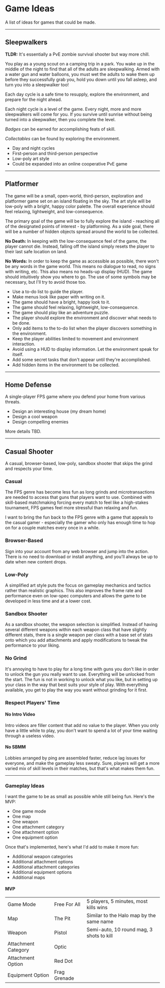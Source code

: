 # Game Ideas

A list of ideas for games that could be made.

---

## Sleepwalkers

**TLDR:** It's essentially a PvE zombie survival shooter but way more chill.

You play as a young scout on a camping trip in a park. You wake up in the middle of the night to find that all of the adults are sleepwalking. Armed with a water gun and water balloons, you must wet the adults to wake them up before they successfully grab you, hold you down until you fall asleep, and turn you into a sleepwalker too!

Each day cycle is a safe time to resupply, explore the environment, and prepare for the night ahead.

Each night cycle is a level of the game. Every night, more and more sleepwalkers will come for you. If you survive until sunrise without being turned into a sleepwalker, then you complete the level.

*Badges* can be earned for accomplishing feats of skill.

*Collectables* can be found by exploring the environment.

- Day and night cycles
- First-person and third-person perspective
- Low-poly art style
- Could be expanded into an online cooperative PvE game

---

## Platformer

The game will be a small, open-world, third-person, exploration and platformer game set on an island floating in the sky. The art style will be low-poly with a bright, happy color palette. The overall experience should feel relaxing, lightweight, and low-consequence.

The primary goal of the game will be to fully explore the island - reaching all of the designated points of interest - by platforming. As a side goal, there will be a number of hidden objects spread around the world to be collected.

**No Death:** In keeping with the low-consequence feel of the game, the player cannot die. Instead, falling off the island simply resets the player to their last safe location on land.

**No Words:** In order to keep the game as accessible as possible, there won't be any words in the game world. This means no dialogue to read, no signs with writing, etc. This also means no heads-up display (HUD). The game should intuitively show you where to go. The use of some symbols may be necessary, but I'll try to avoid those too.

- Use a to-do list to guide the player.
- Make menus look like paper with writing on it.
- The game should have a bright, happy look to it.
- The game should feel relaxing, lightweight, low-consequence.
- The game should play like an adventure puzzle.
- The player should explore the environment and discover what needs to be done.
- Only add items to the to-do list when the player discovers something in the environment.
- Keep the player abilities limited to movement and environment interaction.
- Avoid using a HUD to display information. Let the environment speak for itself.
- Add some secret tasks that don't appear until they're accomplished.
- Add hidden items in the environment to be collected.

---

## Home Defense

A single-player FPS game where you defend your home from various threats.

- Design an interesting house (my dream home)
- Design a cool weapon
- Design compelling enemies

More details TBD.

---

## Casual Shooter

A casual, browser-based, low-poly, sandbox shooter that skips the grind and respects your time.

### Casual

The FPS genre has become less fun as long grinds and microtransactions are needed to access that guns that players want to use. Combined with skill-based matchmaking forcing every match to feel like a high-stakes tournament, FPS games feel more stressful than relaxing and fun.

I want to bring the fun back to the FPS genre with a game that appeals to the casual gamer - especially the gamer who only has enough time to hop on for a couple matches every once in a while.

### Browser-Based

Sign into your account from any web browser and jump into the action. There is no need to download or install anything, and you'll always be up to date when new content drops.

### Low-Poly

A simplified art style puts the focus on gameplay mechanics and tactics rather than realistic graphics. This also improves the frame rate and performance even on low-spec computers and allows the game to be developed in less time and at a lower cost.

### Sandbox Shooter

As a sandbox shooter, the weapon selection is simplified. Instead of having several different weapons within each weapon class that have slightly different stats, there is a single weapon per class with a base set of stats onto which you add attachments and apply modifications to tweak the performance to your liking.

### No Grind

It's annoying to have to play for a long time with guns you don't like in order to unlock the gun you really want to use. Everything will be unlocked from the start. The fun is not in working to unlock what you like, but in setting up your class in the way that best suits your style of play. With everything available, you get to play the way you want without grinding for it first.

### Respect Players' Time

#### No Intro Video

Intro videos are filler content that add no value to the player. When you only have a little while to play, you don't want to spend a lot of your time waiting through a useless video.

#### No SBMM

Lobbies arranged by ping are assembled faster, reduce lag issues for everyone, and make the gameplay less sweaty. Sure, players will get a more varied mix of skill levels in their matches, but that's what makes them fun.

---

### Gameplay Ideas

I want the game to be as small as possible while still being fun. Here's the MVP:

- One game mode
- One map
- One weapon
- One attachment category
- One attachment option
- One equipment option

Once that's implemented, here's what I'd add to make it more fun:

- Additional weapon categories
- Additional attachment options
- Additional attachment categories
- Additional equipment options
- Additional maps

#### MVP

||||
|---|---|---|
|Game Mode|Free For All|5 players, 5 minutes, most kills wins|
|Map|The Pit|Similar to the Halo map by the same name|
|Weapon|Pistol|Semi-auto, 10 round mag, 3 shots to kill|
|Attachment Category|Optic||
|Attachment Option|Red Dot||
|Equipment Option|Frag Grenade||

